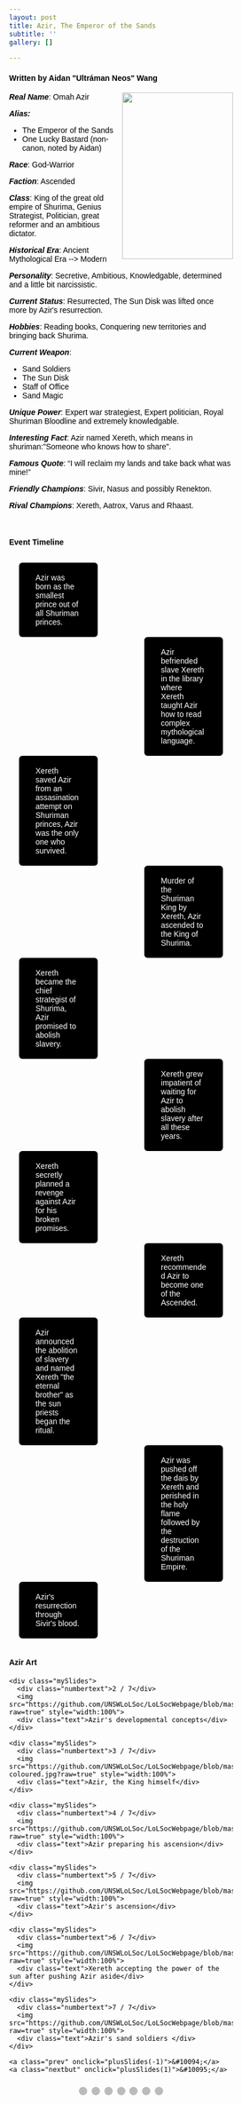 ```yaml
---
layout: post
title: Azir, The Emperor of the Sands
subtitle: ''
gallery: []

---
```

#### Written by Aidan "Ultráman Neos" Wang



<html>
  <img src="https://github.com/UNSWLoLSoc/LoLSocWebpage/blob/master/uploads/azir%20portrait%20new.jpg?raw=true" width="200" height="300" style="float:right">
  
  <p> <strong><em>Real Name</em></strong>: Omah Azir </p>
  <p><strong><em>Alias:</em></strong></p>
  <ul>
  <li>The Emperor of the Sands</li>
  <li> One Lucky Bastard (non-canon, noted by Aidan)</li>
  </ul>
  
  <p> <strong><em>Race</em></strong>: God-Warrior </p>
  
  <p> <strong><em>Faction</em></strong>: Ascended </p>
  
  <p> <strong><em>Class</em></strong>: King of the great old empire of Shurima, Genius Strategist, Politician, great reformer and an ambitious dictator. </p>
  
  <p> <strong><em>Historical Era</em></strong>: Ancient Mythological Era --> Modern </p>
  
  <p> <strong><em>Personality</em></strong>:  Secretive, Ambitious, Knowledgable, determined and a little bit narcissistic. </p>
  
  <p><strong><em> Current Status</em></strong>: Resurrected, The Sun Disk was lifted once more by Azir's resurrection. </p>
  
  <p> <strong><em>Hobbies</em></strong>: Reading books, Conquering new territories and bringing back Shurima. </p>
  
  <p> <strong><em>Current Weapon</em></strong>: </p>
  <ul>
  <li>Sand Soldiers</li>
  <li>The Sun Disk</li>
  <li>Staff of Office</li>
  <li>Sand Magic</li>
  </ul>
  
  <p> <strong><em>Unique Power</em></strong>: Expert war strategiest, Expert politician, Royal Shuriman Bloodline and extremely knowledgable. </p>
  
  <p> <strong><em>Interesting Fact</em></strong>: Azir named Xereth, which means in shuriman:"Someone who knows how to share".</p>
  
  <p> <strong><em>Famous Quote</em></strong>: “I will reclaim my lands and take back what was mine!”</p>
  
  <p> <strong><em>Friendly Champions</em></strong>: Sivir, Nasus and possibly Renekton.</p>
  
  <p> <strong><em>Rival Champions</em></strong>: Xereth, Aatrox, Varus and Rhaast. </p>
 
  <br>
  <h4> Event Timeline </h4>
  <meta name="viewport" content="width=device-width, initial-scale=1.0">
  <style>
    * {
      box-sizing: border-box;
    }
    
    p {
      margin: 10px 0;
    }
  
    body {
      color:black;
      font-family: Helvetica, sans-serif;
    }
  
    #para1 {
      color: white;
    } 
  
    /* The actual timeline (the vertical ruler) */
    .timeline {
      position: relative;
      max-width: 780px;
      margin: 0 auto;
    }
  
    /* The actual timeline (the vertical ruler) */
    .timeline::after {
      content: '';
      position: absolute;
      width: 6px;
      background-color: black;
      top: 0;
      bottom: 0;
      left: 50%;
      margin-left: -3px;
    }
  
    /* Container around content */
    .cont {
      padding: 0px 40px;
      position: relative;
      background-color: inherit;
      width: 55%;
    }
  
    /* The circles on the timeline */
    .cont::after {
      content: '';
      position: absolute;
      width: 25px;
      height: 25px;
      right: -17px;
      background-color: white;
      border: 4px solid #FF9F55;
      top: 15px;
      border-radius: 50%;
      z-index: 1;
    }
  
    /* Place the container to the left */
    .left {
      left: -5.5%;
    }
  
    /* Place the container to the right */
    .right {
      left: 50.5%;
    }
  
    /* Add arrows to the left container (pointing right) */
    .left::before {
      content: " ";
      height: 0;
      position: absolute;
      top: 22px;
      width: 0;
      z-index: 1;
      right: 30px;
      border: medium solid black;
      border-width: 10px 0 10px 10px;
      border-color: transparent transparent transparent black;
    }
  
    /* Add arrows to the right container (pointing left) */
    .right::before {
      content: " ";
      height: 0;
      position: absolute;
      top: 22px;
      width: 0;
      z-index: 1;
      left: 30px;
      border: medium solid black;
      border-width: 10px 10px 10px 0;
      border-color: transparent black transparent transparent;
    }
  
    /* Fix the circle for containers on the right side */
    .right::after {
      left: -16px;
    }
  
    /* The actual content */
    .content {
      padding: 5px 30px;
      background-color:black;
      position: relative;
      border-radius: 6px;
    }
  
    /* Media queries - Responsive timeline on screens less than 600px wide */
    @media screen and (max-width: 600px) {
      /* Place the timelime to the left */
      .timeline::after {
        left: 30px;
      }
  
  
      /* Full-width containers */
      .cont {
        width: 100%;
        padding-left: 70px;
        padding-right: 25px;
      }
  
      /* Make sure that all arrows are pointing leftwards */
      .cont::before {
        left: 60px;
        border: medium solid white;
        border-width: 10px 10px 10px 0;
        border-color: transparent white transparent transparent;
      }
  
      /* Make sure all circles are at the same spot */
      .left::after, .right::after {
        left: 15px;
        
      }
  
      /* Make all right containers behave like the left ones */
      .right {
        left: 0%;
      }
       .left {
        left: 0%;
      }
    }
  </style>
  
  <style>
    * {box-sizing: border-box}
    body {font-family: Verdana, sans-serif; margin:0}
    .mySlides {display: none}
    img {vertical-align: middle;}
  
    /* Slideshow container */
    .slideshow-container {
      max-width: 1000px;
      position: relative;
      margin: auto;
    }
  
    /* Next & previous buttons */
    .prev, .nextbut {
      cursor: pointer;
      position: absolute;
      top: 50%;
      width: auto;
      padding: 16px;
      margin-top: -22px;
      color: white;
      font-weight: bold;
      font-size: 18px;
      transition: 0.6s ease;
      border-radius: 0 3px 3px 0;
      user-select: none;
    }
  
    /* Position the "next button" to the right */
    .nextbut {
      right: 0;
      border-radius: 3px 0 0 3px;
    }
  
    /* On hover, add a black background color with a little bit see-through */
    .prev:hover, .nextbut:hover {
      background-color: rgba(0,0,0,0.8);
    }
  
    /* Caption text */
    .text {
      color: #f2f2f2;
      font-size: 15px;
      padding: 8px 12px;
      position: absolute;
      bottom: 8px;
      width: 100%;
      text-align: center;
    }
  
    /* Number text (1/3 etc) */
    .numbertext {
      color: #f2f2f2;
      font-size: 12px;
      padding: 8px 12px;
      position: absolute;
      top: 0;
    }
  
    /* The dots/bullets/indicators */
    .dot {
      cursor: pointer;
      height: 15px;
      width: 15px;
      margin: 0 2px;
      background-color: #bbb;
      border-radius: 50%;
      display: inline-block;
      transition: background-color 0.6s ease;
    }
  
    .active, .dot:hover {
      background-color: #717171;
    }
  
    /* Fading animation */
    .fade {
      -webkit-animation-name: fade;
      -webkit-animation-duration: 1.5s;
      animation-name: fade;
      animation-duration: 1.5s;
    }
  
    @-webkit-keyframes fade {
      from {opacity: .4} 
      to {opacity: 1}
    }
  
    @keyframes fade {
      from {opacity: .4} 
      to {opacity: 1}
    }
  
    /* On smaller screens, decrease text size */
    @media only screen and (max-width: 300px) {
      .prev, .nextbut,.text {font-size: 11px}
    }
  </style>
  
  <div id="para1" class="timeline" style="padding-top: 10px;">
    <div class="cont left">
      <div class="content">
        <p >Azir was born as the smallest prince out of all Shuriman princes.</p>
      </div>
    </div>
    <div class="cont right">
      <div class="content">
        <p>Azir befriended slave Xereth in the library where Xereth taught Azir how to read complex mythological language.</p>
      </div>
    </div>
    <div class="cont left">
      <div class="content">
        <p>Xereth saved Azir from an assasination attempt on Shuriman princes, Azir was the only one who survived.</p>
      </div>
    </div>
    <div class="cont right">
      <div class="content">
        <p>Murder of the Shuriman King by Xereth, Azir ascended to the King of Shurima.</p>
      </div>
    </div>
    <div class="cont left">
      <div class="content">
        <p>Xereth became the chief strategist of Shurima, Azir promised to abolish slavery.</p>
      </div>
    </div>
    <div class="cont right">
      <div class="content">
        <p>Xereth grew impatient of waiting for Azir to abolish slavery after all these years. </p>
      </div>
    </div>
    <div class="cont left">
      <div class="content">
        <p>Xereth secretly planned a revenge against Azir for his broken promises. </p>
      </div>
    </div>
    <div class="cont right">
      <div class="content">
        <p>Xereth recommended Azir to become one of the Ascended. </p>
      </div>
    </div>
    <div class="cont left">
      <div class="content">
        <p>Azir announced the abolition of slavery and named Xereth "the eternal brother" as the sun priests began the ritual. </p>
      </div>
    </div>
    <div class="cont right">
        <div class="content">
          <p>Azir was pushed off the dais by Xereth and perished in the holy flame followed by the destruction of the Shuriman Empire. </p>
        </div>
      </div>
    <div class="cont left">
      <div class="content">
        <p>Azir's resurrection through Sivir's blood.</p>
      </div>
    </div>
  </div>
  <br>
  <h4> Azir Art </h4>
  <meta name="viewport" content="width=device-width, initial-scale=1">
  
  <div class="slideshow-container">
    <div class="mySlides">
      <div class="numbertext">1 / 7</div>
      <img src="https://github.com/UNSWLoLSoc/LoLSocWebpage/blob/master/uploads/azir%20and%20the%20city%20of%20the%20sun.jpg?raw=true" style="width:100%">
      <div class="text">Azir making reforms to the City of the Sun</div>
    </div>
  
    <div class="mySlides">
      <div class="numbertext">2 / 7</div>
      <img src="https://github.com/UNSWLoLSoc/LoLSocWebpage/blob/master/uploads/azir%20developmental%20concepts.jpg?raw=true" style="width:100%">
      <div class="text">Azir's developmental concepts</div>
    </div>
  
    <div class="mySlides">
      <div class="numbertext">3 / 7</div>
      <img src="https://github.com/UNSWLoLSoc/LoLSocWebpage/blob/master/uploads/azir-coloured.jpg?raw=true" style="width:100%">
      <div class="text">Azir, the King himself</div>
    </div>
  
    <div class="mySlides">
      <div class="numbertext">4 / 7</div>
      <img src="https://github.com/UNSWLoLSoc/LoLSocWebpage/blob/master/uploads/azir%20preparing%20his%20ascension.jpg?raw=true" style="width:100%">
      <div class="text">Azir preparing his ascension</div>
    </div>
  
    <div class="mySlides">
      <div class="numbertext">5 / 7</div>
      <img src="https://github.com/UNSWLoLSoc/LoLSocWebpage/blob/master/uploads/azir's%20ascension.png?raw=true" style="width:100%">
      <div class="text">Azir's ascension</div>
    </div>
  
    <div class="mySlides">
      <div class="numbertext">6 / 7</div>
      <img src="https://github.com/UNSWLoLSoc/LoLSocWebpage/blob/master/uploads/Azir%20accepting%20the%20power%20of%20the%20sun%20after%20shoving%20azir%20to%20the%20side.jpg?raw=true" style="width:100%">
      <div class="text">Xereth accepting the power of the sun after pushing Azir aside</div>
    </div>
  
    <div class="mySlides">
      <div class="numbertext">7 / 7</div>
      <img src="https://github.com/UNSWLoLSoc/LoLSocWebpage/blob/master/uploads/Sand%20Soldier.png?raw=true" style="width:100%">
      <div class="text">Azir's sand soldiers </div>
    </div>
  
    <a class="prev" onclick="plusSlides(-1)">&#10094;</a>
    <a class="nextbut" onclick="plusSlides(1)">&#10095;</a>
  </div>
  
  <div style="text-align:center; padding-top: 10px;">
      <span class="dot" onclick="currentSlide(1)"></span> 
      <span class="dot" onclick="currentSlide(2)"></span> 
      <span class="dot" onclick="currentSlide(3)"></span> 
      <span class="dot" onclick="currentSlide(4)"></span> 
      <span class="dot" onclick="currentSlide(5)"></span> 
      <span class="dot" onclick="currentSlide(6)"></span> 
      <span class="dot" onclick="currentSlide(7)"></span> 
  </div>
  
  <script>
  var slideIndex = 1;
  showSlides(slideIndex);
  
  function plusSlides(n) {
    showSlides(slideIndex += n);
  }
  
  function currentSlide(n) {
    showSlides(slideIndex = n);
  }
  
  function showSlides(n) {
    var i;
    var slides = document.getElementsByClassName("mySlides");
    var dots = document.getElementsByClassName("dot");
    if (n > slides.length) {slideIndex = 1}    
    if (n < 1) {slideIndex = slides.length}
    for (i = 0; i < slides.length; i++) {
        slides[i].style.display = "none";  
    }
    for (i = 0; i < dots.length; i++) {
        dots[i].className = dots[i].className.replace(" active", "");
    }
    slides[slideIndex-1].style.display = "block";  
    dots[slideIndex-1].className += " active";
  }
  </script>
  </html>
